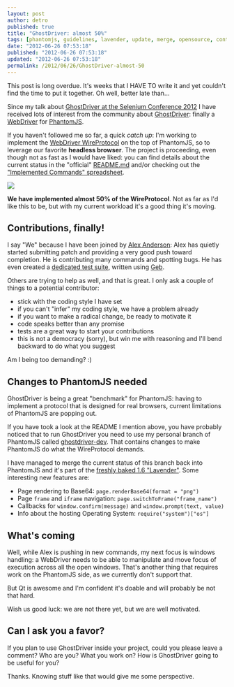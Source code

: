 ```yaml
---
layout: post
author: detro
published: true
title: "GhostDriver: almost 50%"
tags: [phantomjs, guidelines, lavender, update, merge, opensource, contribution, ghostdriver]
date: "2012-06-26 07:53:18"
published: "2012-06-26 07:53:18"
updated: "2012-06-26 07:53:18"
permalink: /2012/06/26/GhostDriver-almost-50
---
```


This post is long overdue. It's weeks that I HAVE TO write it and
yet couldn't find the time to put it together. Oh well, better late than...

Since my talk about
[GhostDriver at the Selenium Conference 2012](http://blog.ivandemarino.me/2012/05/01/Me-the-Selenium-Conference-2012)
I have
received lots of interest from the community about
[GhostDriver](https://github.com/detro/ghostdriver/): finally a
[WebDriver](http://code.google.com/p/selenium/) for
[PhantomJS](http://phantomjs.org).

If you haven't followed me so far, a quick _catch up_: I'm working to implement
the [WebDriver WireProtocol](http://code.google.com/p/selenium/wiki/JsonWireProtocol)
on the top of PhantomJS, so to leverage our favorite
**headless browser**. The project is proceeding, even though not as fast
as I would have liked: you can find details about the current status
in the "official" [README.md](https://github.com/detro/ghostdriver/blob/master/README.md)
and/or checking out the
["Implemented Commands" spreadsheet](https://docs.google.com/spreadsheet/ccc?key=0Am63grtxc7bDdGNqX1ZPX2VoZlE2ZHZhd09lNDkzbkE).

<div class="img">
<img src="http://digilander.libero.it/yappappeo/mezzopienomezzovuoto.jpg" "Half full or half empty?" />
</div>

**We have implemented almost 50% of the WireProtocol**. Not as far as I'd like
this to be, but with my current workload it's a good thing it's moving.

## Contributions, finally!

I say "We" because I have been joined by
[Alex Anderson](https://github.com/alxndrsn): Alex has quietly started
submitting patch and providing a very good push toward completion. He is
contributing many commands and spotting bugs. He has even created
a [dedicated test suite](https://github.com/alxndrsn/webdriver-geb-tests),
written using [Geb](http://www.gebish.org/).

Others are trying to help as well, and that is great. I only ask a couple
of things to a potential contributor:

* stick with the coding style I have set
* if you can't "infer" my coding style, we have a problem already
* if you want to make a radical change, be ready to motivate it
* code speaks better than any promise
* tests are a great way to start your contributions
* this is not a democracy (sorry), but win me with reasoning
and I'll bend backward to do what you suggest

Am I being too demanding? :)

## Changes to PhantomJS needed

GhostDriver is being a great "benchmark" for PhantomJS: having to implement
a protocol that is designed for real browsers, current limitations
of PhantomJS are popping out.

If you have took a look at the README I mention above, you have probably
noticed that to run GhostDriver you need to use my personal branch of PhantomJS
called [ghostdriver-dev](https://github.com/detro/phantomjs/tree/ghostdriver-dev).
That contains changes to make PhantomJS
do what the WireProtocol demands.

I have managed to merge the current status of this branch back into PhantomJS
and it's part of the
[freshly baked 1.6 "Lavender"](http://ariya.ofilabs.com/2012/06/phantomjs-1-6-lavender.html).
Some interesting new features are:

* Page rendering to Base64: `page.renderBase64(format = "png")`
* Page `frame` and `iframe` navigation: `page.switchToFrame("frame_name")`
* Callbacks for `window.confirm(message)` and `window.prompt(text, value)`
* Info about the hosting Operating System: `require("system")["os"]`

## What's coming

Well, while Alex is pushing in new commands, my next focus is windows handling:
a WebDriver needs to be able to manipulate and move focus of execution across
all the open windows. That's another thing that requires work on the PhantomJS
side, as we currently don't support that.

But Qt is awesome and I'm confident it's doable and will probably be not
that hard.

Wish us good luck: we are not there yet, but we are well motivated.

## Can I ask you a favor?

If you plan to use GhostDriver inside your project,
could you please leave a comment? Who are you? What you work on? How is GhostDriver going to be useful for you?

Thanks. Knowing stuff like that would give me some perspective.


